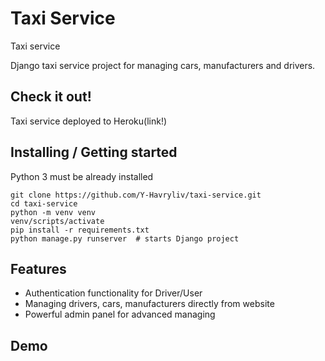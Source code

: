 # Taxi Service
Taxi service

Django taxi service project for managing cars, manufacturers and drivers.

## Check it out!
Taxi service deployed to Heroku(link!)

## Installing / Getting started
Python 3 must be already installed

```shell
git clone https://github.com/Y-Havryliv/taxi-service.git
cd taxi-service
python -m venv venv
venv/scripts/activate
pip install -r requirements.txt
python manage.py runserver  # starts Django project
```

## Features
* Authentication functionality for Driver/User
* Managing drivers, cars, manufacturers directly from website
* Powerful admin panel for advanced managing

## Demo
